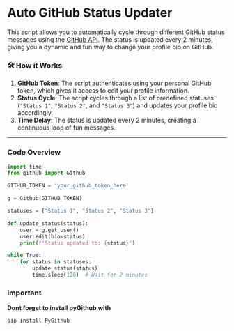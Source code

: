 # Auto GitHub Status Updater

This script allows you to automatically cycle through different GitHub status messages using the [GitHub API](https://docs.github.com/en/rest). The status is updated every 2 minutes, giving you a dynamic and fun way to change your profile bio on GitHub.

### 🛠️ **How it Works**

1. **GitHub Token**: The script authenticates using your personal GitHub token, which gives it access to edit your profile information.
2. **Status Cycle**: The script cycles through a list of predefined statuses (`"Status 1"`, `"Status 2"`, and `"Status 3"`) and updates your profile bio accordingly.
3. **Time Delay**: The status is updated every 2 minutes, creating a continuous loop of fun messages.

---
###  **Code Overview**

```python
import time
from github import Github

GITHUB_TOKEN = 'your_github_token_here'

g = Github(GITHUB_TOKEN)

statuses = ["Status 1", "Status 2", "Status 3"]

def update_status(status):
    user = g.get_user()
    user.edit(bio=status)
    print(f"Status updated to: {status}")

while True:
    for status in statuses:
        update_status(status)
        time.sleep(120)  # Wait for 2 minutes
```
###	**important**

**Dont forget to install pyGithub with**
```python
pip install PyGithub
